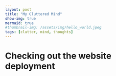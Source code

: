 ```yaml
---
layout: post
title: "My Cluttered Mind"
show-img: true
mermaid: true
#thumbnail-img: /assets/img/hello_world.jpeg
tags: [clutter, mind, thoughts]
---
```


# Checking out the website deployment
